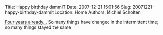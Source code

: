 Title: Happy birthday dammIT
Date: 2007-12-21 15:01:56
Slug: 20071221-happy-birthday-dammit
Location: Home
Authors: Michiel Scholten

<p><a href="https://aquariusoft.org/~mbscholt/index.php?rantid=5">Four years already...</a> So many things have changed in the intermittent time; so many things stayed the same</p>